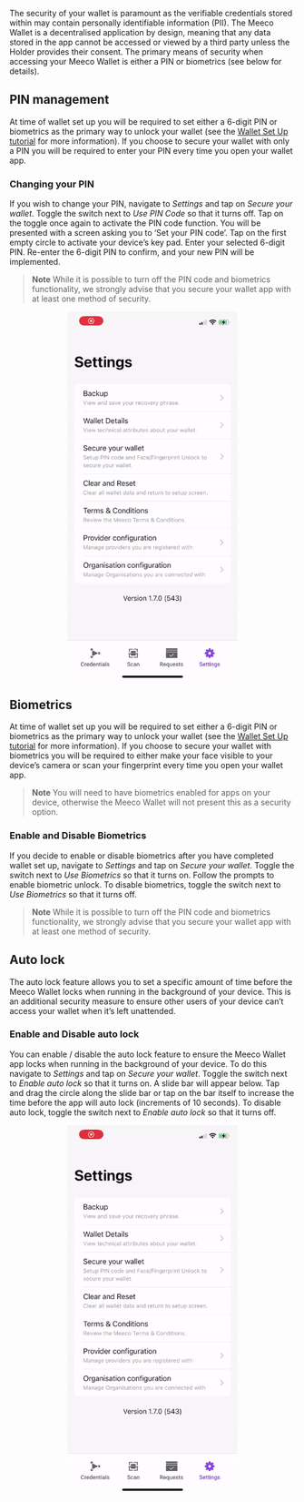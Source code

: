 The security of your wallet is paramount as the verifiable credentials stored within may contain personally identifiable information (PII). The Meeco Wallet is a decentralised application by design, meaning that any data stored in the app cannot be accessed or viewed by a third party unless the Holder provides their consent. The primary means of security when accessing your Meeco Wallet is either a PIN or biometrics (see below for details).

## PIN management

At time of wallet set up you will be required to set either a 6-digit PIN or biometrics as the primary way to unlock your wallet (see the [Wallet Set Up tutorial](../guides/wallet-tutorials/wallet-set-up.md) for more information). If you choose to secure your wallet with only a PIN you will be required to enter your PIN every time you open your wallet app.

### Changing your PIN

If you wish to change your PIN, navigate to _Settings_ and tap on _Secure your wallet_. Toggle the switch next to _Use PIN Code_ so that it turns off. Tap on the toggle once again to activate the PIN code function. You will be presented with a screen asking you to ‘Set your PIN code’. Tap on the first empty circle to activate your device’s key pad. Enter your selected 6-digit PIN. Re-enter the 6-digit PIN to confirm, and your new PIN will be implemented.

> **Note**
> While it is possible to turn off the PIN code and biometrics functionality, we strongly advise that you secure your wallet app with at least one method of security.

<p align="center">
<img align="center" src="/.gitbook/assets/WH_21_Changing_your_PIN.gif" alt="How to change your wallet PIN tutorial video." width="300">
</p>

## Biometrics

At time of wallet set up you will be required to set either a 6-digit PIN or biometrics as the primary way to unlock your wallet (see the [Wallet Set Up tutorial](../guides/wallet-tutorials/wallet-set-up.md) for more information). If you choose to secure your wallet with biometrics you will be required to either make your face visible to your device’s camera or scan your fingerprint every time you open your wallet app.

> **Note**
> You will need to have biometrics enabled for apps on your device, otherwise the Meeco Wallet will not present this as a security option.

### Enable and Disable Biometrics

If you decide to enable or disable biometrics after you have completed wallet set up, navigate to _Settings_ and tap on _Secure your wallet_. Toggle the switch next to _Use Biometrics_ so that it turns on. Follow the prompts to enable biometric unlock. To disable biometrics, toggle the switch next to _Use Biometrics_ so that it turns off.

> **Note**
> While it is possible to turn off the PIN code and biometrics functionality, we strongly advise that you secure your wallet app with at least one method of security.

## Auto lock

The auto lock feature allows you to set a specific amount of time before the Meeco Wallet locks when running in the background of your device. This is an additional security measure to ensure other users of your device can’t access your wallet when it’s left unattended.

### Enable and Disable auto lock

You can enable / disable the auto lock feature to ensure the Meeco Wallet app locks when running in the background of your device. To do this navigate to _Settings_ and tap on _Secure your wallet_. Toggle the switch next to _Enable auto lock_ so that it turns on. A slide bar will appear below. Tap and drag the circle along the slide bar or tap on the bar itself to increase the time before the app will auto lock (increments of 10 seconds). To disable auto lock, toggle the switch next to _Enable auto lock_ so that it turns off.

<p align="center">
<img align="center" src="/.gitbook/assets/WH_22_Auto_lock.gif" alt="How to enable and disable the auto lock feature tutorial video." width="300">
</p>
